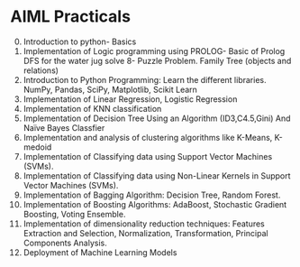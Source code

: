 # AIML Practicals

0.  Introduction to python- Basics
1.  Implementation of Logic programming using PROLOG- Basic of Prolog DFS for the water jug solve 8- Puzzle Problem. Family Tree (objects and relations)
2.  Introduction to Python Programming: Learn the different libraries.  NumPy, Pandas, SciPy, Matplotlib, Scikit Learn
3.  Implementation of Linear Regression, Logistic Regression 
4.  Implementation of KNN classification
5.  Implementation of Decision Tree Using an Algorithm (ID3,C4.5,Gini) And Naïve Bayes Classfier
6.  Implementation and analysis of clustering algorithms like K-Means, K-medoid
7.  Implementation of Classifying data using Support Vector Machines (SVMs).
8.  Implementation of Classifying data using Non-Linear Kernels in Support Vector Machines (SVMs).
9.  Implementation of Bagging Algorithm: Decision Tree, Random Forest.
10.  Implementation of Boosting Algorithms: AdaBoost, Stochastic Gradient Boosting, Voting Ensemble.
11.  Implementation of dimensionality reduction techniques: Features Extraction and Selection, Normalization, Transformation, Principal Components Analysis.
12.  Deployment of Machine Learning Models